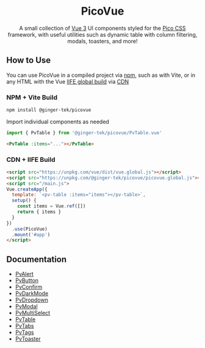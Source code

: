 <div align=center>
  <h1>PicoVue</h1>
  <p>A small collection of <a href="https://vuejs.org">Vue 3</a> UI components styled for the <a href="https://picocss.com">Pico CSS</a> framework, with useful utilities such as dynamic table with column filtering, modals, toasters, and more!</p>
</div>

## How to Use
You can use PicoVue in a compiled project via [npm](https://npmjs.com/@ginger-tek/picovue), such as with Vite, or in any HTML with the Vue [IIFE global build](https://www.npmjs.com/package/vue#from-cdn-or-without-a-bundler) via [CDN](https://unpkg.com/vue)

### NPM + Vite Build
```bash
npm install @ginger-tek/picovue
```
Import individual components as needed
```js
import { PvTable } from '@ginger-tek/picovue/PvTable.vue'
```
```html
<PvTable :items="..."></PvTable>
```

### CDN + IIFE Build
```html
<script src="https://unpkg.com/vue/dist/vue.global.js"></script>
<script src="https://unpkg.com/@ginger-tek/picovue/picovue.global.js"></script>
<script src="/main.js">
Vue.createApp({
  template: `<pv-table :items="items"></pv-table>`,
  setup() {
    const items = Vue.ref([])
    return { items }
  }
})
  .use(PicoVue)
  .mount('#app')
</script>
```
## Documentation
- [PvAlert](./docs.md#PvAlert)
- [PvButton](./docs.md#PvButton)
- [PvConfirm](./docs.md#PvConfirm)
- [PvDarkMode](./docs.md#PvDarkMode)
- [PvDropdown](./docs.md#PvDropdown)
- [PvModal](./docs.md#PvModal)
- [PvMultiSelect](./docs.md#PvMultiSelect)
- [PvTable](./docs.md#PvTable)
- [PvTabs](./docs.md#PvTabs)
- [PvTags](./docs.md#PvTags)
- [PvToaster](./docs.md#PvToaster)